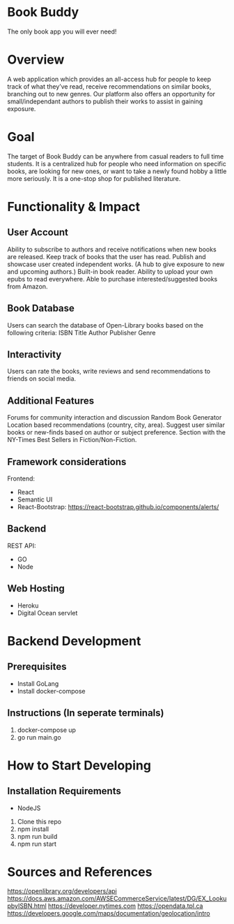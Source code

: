 # Book Buddy

The only book app you will ever need!

# Overview

A web application which provides an all-access hub for people to keep track of what they’ve read, receive recommendations on similar books, branching out to new genres. Our platform also offers an opportunity for small/independant authors to publish their works to assist in gaining exposure.

# Goal

The target of Book Buddy can be anywhere from casual readers to full time students. It is a centralized hub for people who need information on specific books, are looking for new ones, or want to take a newly found hobby a little more seriously. It is a one-stop shop for published literature.

# Functionality & Impact

## User Account
Ability to subscribe to authors and receive notifications when new books are released.
Keep track of books that the user has read.
Publish and showcase user created independent works. (A hub to give exposure to new and upcoming authors.)
Built-in book reader.
Ability to upload your own epubs to read everywhere.
Able to purchase interested/suggested books from Amazon.

## Book Database
Users can search the database of Open-Library books based on the following criteria:
ISBN
Title
Author
Publisher
Genre

## Interactivity
Users can rate the books, write reviews and send recommendations to friends on social media. 

## Additional Features
Forums for community interaction and discussion
Random Book Generator
Location based recommendations (country, city, area).
Suggest user similar books or new-finds based on author or subject preference.
Section with the NY-Times Best Sellers in Fiction/Non-Fiction.

## Framework considerations
Frontend: 
* React
* Semantic UI
* React-Bootstrap: https://react-bootstrap.github.io/components/alerts/

## Backend
REST API: 
* GO
* Node

## Web Hosting
* Heroku
* Digital Ocean servlet

# Backend Development
## Prerequisites
* Install GoLang
* Install docker-compose

## Instructions (In seperate terminals)
1. docker-compose up
2. go run main.go

# How to Start Developing
## Installation Requirements
* NodeJS

1. Clone this repo
2. npm install
3. npm run build
4. npm run start

# Sources and References
https://openlibrary.org/developers/api
https://docs.aws.amazon.com/AWSECommerceService/latest/DG/EX_LookupbyISBN.html
https://developer.nytimes.com
https://opendata.tpl.ca
https://developers.google.com/maps/documentation/geolocation/intro
